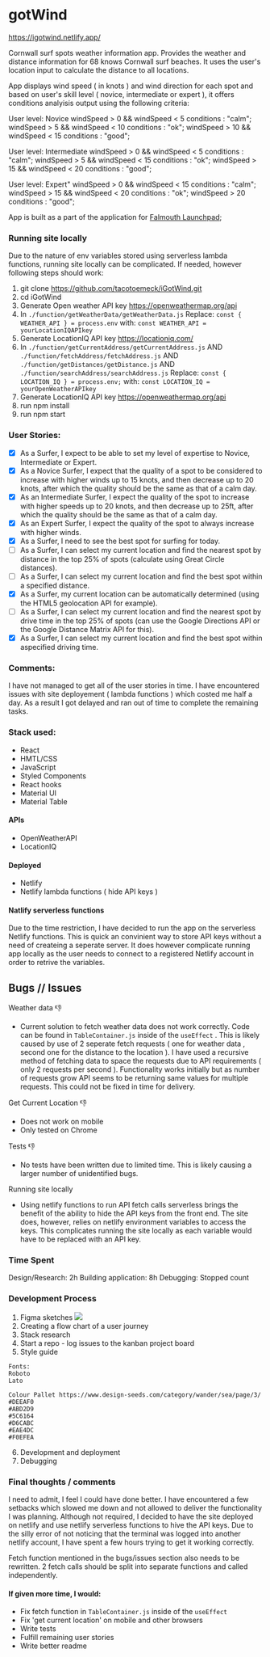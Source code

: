 # gotWind

https://igotwind.netlify.app/

Cornwall surf spots weather information app. Provides the weather and distance information for 68 knows Cornwall surf beaches. It uses the user's location input to calculate the distance to all locations.

App displays wind speed ( in knots ) and wind direction for each spot and based on user's skill level ( novice, intermediate or expert ), it offers conditions analyisis output using the following criteria:

User level: Novice
windSpeed > 0 && windSpeed < 5 conditions : "calm";
windSpeed > 5 && windSpeed < 10 conditions : "ok";
windSpeed > 10 && windSpeed < 15 conditions : "good";

User level: Intermediate
windSpeed > 0 && windSpeed < 5 conditions : "calm";
windSpeed > 5 && windSpeed < 15 conditions : "ok";
windSpeed > 15 && windSpeed < 20 conditions : "good";

User level: Expert"
windSpeed > 0 && windSpeed < 15 conditions : "calm";
windSpeed > 15 && windSpeed < 20 conditions : "ok";
windSpeed > 20 conditions : "good";

App is built as a part of the application for [Falmouth Launchpad](https://falmouthlaunchpad.co.uk/);

### Running site locally

Due to the nature of env variables stored using serverless lambda functions, running site locally can be complicated. If needed, however following steps should work:

1. git clone https://github.com/tacotoemeck/iGotWind.git
2. cd iGotWind
3. Generate Open weather API key https://openweathermap.org/api
4. In `./function/getWeatherData/getWeatherData.js`
   Replace:
   `const { WEATHER_API } = process.env`
   with:
   `const WEATHER_API = yourLocationIQAPIkey`
5. Generate LocationIQ API key https://locationiq.com/
6. In `./function/getCurrentAddress/getCurrentAddress.js` AND
   `./function/fetchAddress/fetchAddress.js` AND
   `./function/getDistances/getDistance.js` AND
   `./function/searchAddress/searchAddress.js`
   Replace:
   `const { LOCATION_IQ } = process.env;`
   with:
   `const LOCATION_IQ = yourOpenWeatherAPIkey`
7. Generate LocationIQ API key https://openweathermap.org/api
8. run npm install
9. run npm start

### User Stories:

- [x] As a Surfer, I expect to be able to set my level of expertise to Novice, Intermediate or Expert.
- [x] As a Novice Surfer, I expect that the quality of a spot to be considered to increase with higher winds up to 15 knots, and then decrease up to 20 knots, after which the
      quality should be the same as that of a calm day.
- [x] As an Intermediate Surfer, I expect the quality of the spot to increase with higher speeds up to 20 knots, and then decrease up to 25ft, after which the quality should
      be the same as that of a calm day.
- [x] As an Expert Surfer, I expect the quality of the spot to always increase with higher
      winds.
- [x] As a Surfer, I need to see the best spot for surfing for today.
- [ ] As a Surfer, I can select my current location and find the nearest spot by distance in the top 25% of spots (calculate using Great Circle distances).
- [ ] As a Surfer, I can select my current location and find the best spot within a specified distance.
- [x] As a Surfer, my current location can be automatically determined (using the HTML5 geolocation API for example).
- [ ] As a Surfer, I can select my current location and find the nearest spot by drive time in the top 25% of spots (can use the Google Directions API or the Google Distance Matrix API for this).
- [x] As a Surfer, I can select my current location and find the best spot within aspecified driving time.

### Comments:

I have not managed to get all of the user stories in time. I have encountered issues with site deployement ( lambda functions ) which costed me half a day. As a result I got delayed and ran out of time to complete the remaining tasks.

### Stack used:

- React
- HMTL/CSS
- JavaScript
- Styled Components
- React hooks
- Material UI
- Material Table

#### APIs

- OpenWeatherAPI
- LocationIQ

#### Deployed

- Netlify
- Netlify lambda functions ( hide API keys )

#### Natlify serverless functions

Due to the time restriction, I have decided to run the app on the serverless Netlify functions. This is quick an convinient way to store API keys without a need of createing a seperate server. It does however complicate running app locally as the user needs to connect to a registered Netlify account in order to retrive the variables.

## Bugs // Issues

Weather data :-1:

- Current solution to fetch weather data does not work correctly. Code can be found in `TableContainer.js` inside of the `useEffect` . This is likely caused by use of 2 seperate fetch requests ( one for weather data , second one for the distance to the location ). I have used a recursive method of fetching data to space the requests due to API requirements ( only 2 requests per second ). Functionality works initially but as number of requests grow API seems to be returning same values for multiple requests. This could not be fixed in time for delivery.

Get Current Location :-1:

- Does not work on mobile
- Only tested on Chrome

Tests :-1:

- No tests have been written due to limited time. This is likely causing a larger number of unidentified bugs.

Running site locally

- Using netlify functions to run API fetch calls serverless brings the benefit of the ability to hide the API keys from the front end. The site does, however, relies on netlify environment variables to access the keys. This complicates running the site locally as each variable would have to be replaced with an API key.

### Time Spent

Design/Research: 2h
Building application: 8h
Debugging: Stopped count

### Development Process

1. Figma sketches
   ![](https://i.imgur.com/zM8hMvc.png)
2. Creating a flow chart of a user journey
3. Stack research
4. Start a repo - log issues to the kanban project board
5. Style guide

```
Fonts:
Roboto
Lato

Colour Pallet https://www.design-seeds.com/category/wander/sea/page/3/
#DEEAF0
#ABD2D9
#5C6164
#D6CABC
#EAE4DC
#F0EFEA
```

6. Development and deployment
7. Debugging

### Final thoughts / comments

I need to admit, I feel I could have done better. I have encountered a few setbacks which slowed me down and not allowed to deliver the functionality I was planning. Although not required, I decided to have the site deployed on netlify and use netlify serverless functions to hive the API keys. Due to the silly error of not noticing that the terminal was logged into another netlify account, I have spent a few hours trying to get it working correctly.

Fetch function mentioned in the bugs/issues section also needs to be rewritten. 2 fetch calls should be split into separate functions and called independently.

#### If given more time, I would:

- Fix fetch function in `TableContainer.js` inside of the `useEffect`
- Fix 'get current location' on mobile and other browsers
- Write tests
- Fulfill remaining user stories
- Write better readme

